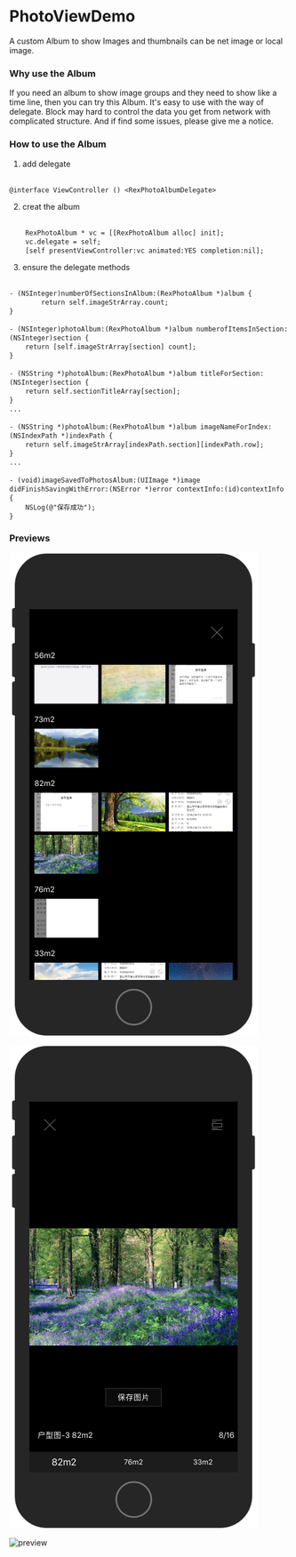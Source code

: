 # PhotoViewDemo
A custom Album to show Images and thumbnails can be net image or local image.

### Why use the Album

If you need an album to show image groups and they need to show like a time line, then you can try this Album.
It's easy to use with the way of delegate. Block may hard to control the data you get from network with complicated structure. 
And if find some issues, please give me a notice.

### How to use the Album 

1. add delegate

```objc

@interface ViewController () <RexPhotoAlbumDelegate>

```
2. creat the album

```objc

    RexPhotoAlbum * vc = [[RexPhotoAlbum alloc] init];
    vc.delegate = self;
    [self presentViewController:vc animated:YES completion:nil];

```
3. ensure the delegate methods

```objc

- (NSInteger)numberOfSectionsInAlbum:(RexPhotoAlbum *)album {
        return self.imageStrArray.count;
}

- (NSInteger)photoAlbum:(RexPhotoAlbum *)album numberofItemsInSection:(NSInteger)section {
    return [self.imageStrArray[section] count];
}

- (NSString *)photoAlbum:(RexPhotoAlbum *)album titleForSection:(NSInteger)section {
    return self.sectionTitleArray[section];
}
...

- (NSString *)photoAlbum:(RexPhotoAlbum *)album imageNameForIndex:(NSIndexPath *)indexPath {
    return self.imageStrArray[indexPath.section][indexPath.row];
}
...

- (void)imageSavedToPhotosAlbum:(UIImage *)image didFinishSavingWithError:(NSError *)error contextInfo:(id)contextInfo {
    NSLog(@"保存成功");
}

```

### Previews

![screenshot-0](screenshot-0.png)

![screenshot-1](screenshot-1.png)

![preview](preview.gif "preview")
